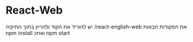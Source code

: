 # React-Web

יש להוריד את הקוד ולהריץ בתוך התיקיה 
/react-english-web
את הפקודות הבאות
npm install
ואחכ 
npm start
